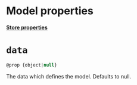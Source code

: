 # Model properties

[**Store properties**](/api/store/properties.md)

# `data`

```js
@prop {object|null}
```
The data which defines the model. Defaults to null.
